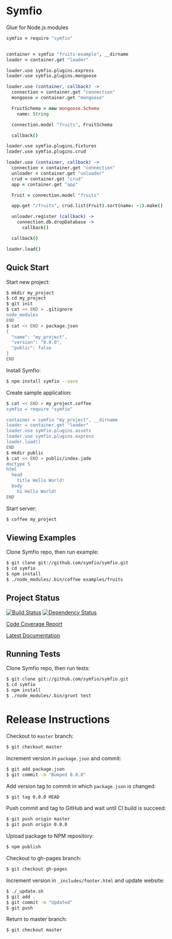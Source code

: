 # Symfio

Glue for Node.js modules

```coffeescript
symfio = require "symfio"


container = symfio "fruits-example", __dirname
loader = container.get "loader"

loader.use symfio.plugins.express
loader.use symfio.plugins.mongoose

loader.use (container, callback) ->
  connection = container.get "connection"
  mongoose = container.get "mongoose"

  FruitSchema = new mongoose.Schema
    name: String

  connection.model "fruits", FruitSchema

  callback()

loader.use symfio.plugins.fixtures
loader.use symfio.plugins.crud

loader.use (container, callback) ->
  connection = container.get "connection"
  unloader = container.get "unloader"
  crud = container.get "crud"
  app = container.get "app"

  Fruit = connection.model "fruits"

  app.get "/fruits", crud.list(Fruit).sort(name: -1).make()

  unloader.register (callback) ->
    connection.db.dropDatabase ->
      callback()

  callback()

loader.load()
```

## Quick Start

Start new project:

```sh
$ mkdir my_project
$ cd my_project
$ git init
$ cat << END > .gitignore
node_modules
END
$ cat << END > package.json
{
  "name": "my_project",
  "version": "0.0.0",
  "public": false
}
END
```

Install Symfio:

```sh
$ npm install symfio --save
```

Create sample application:

```sh
$ cat << END > my_project.coffee
symfio = require "symfio"

container = symfio "my_project", __dirname
loader = container.get "loader"
loader.use symfio.plugins.assets
loader.use symfio.plugins.express
loader.load()
END
$ mkdir public
$ cat << END > public/index.jade
doctype 5
html
  head
    title Hello World!
  body
    h1 Hello World!
END
```

Start server:

```sh
$ coffee my_project
```

## Viewing Examples

Clone Symfio repo, then run example:

```sh
$ git clone git://github.com/symfio/symfio.git
$ cd symfio
$ npm install
$ ./node_modules/.bin/coffee examples/fruits
```

## Project Status

[![Build Status](http://teamcity.rithis.com/httpAuth/app/rest/builds/buildType:id:bt4,branch:master/statusIcon?guest=1)](http://teamcity.rithis.com/viewType.html?buildTypeId=bt4&guest=1) [![Dependency Status](https://gemnasium.com/symfio/symfio.png)](https://gemnasium.com/symfio/symfio)

[Code Coverage Report](http://rithis.github.com/symfio/coverage.html)

[Latest Documentation](http://rithis.github.com/symfio/docs/symfio.html)

## Running Tests

Clone Symfio repo, then run tests:

```sh
$ git clone git://github.com/symfio/symfio.git
$ cd symfio
$ npm install
$ ./node_modules/.bin/grunt test
```

# Release Instructions

Checkout to `master` branch:

```sh
$ git checkout master
```

Increment version in `package.json` and commit:

```sh
$ git add package.json
$ git commit -m "Bumped 0.0.0"
```

Add version tag to commit in which `package.json` is changed:

```sh
$ git tag 0.0.0 HEAD
```

Push commit and tag to GitHub and wait until CI build is succeed:

```sh
$ git push origin master
$ git push origin 0.0.0
```

Upload package to NPM repository:

```sh
$ npm publish
```

Checkout to gh-pages branch:

```sh
$ git checkout gh-pages
```

Increment version in `_includes/footer.html` and update website:

```sh
$ ./_update.sh
$ git add .
$ git commit -m "Updated"
$ git push
```

Return to master branch:

```sh
$ git checkout master
```
